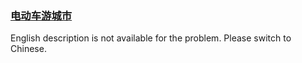 ### [电动车游城市](https://leetcode.com/problems/DFPeFJ)

English description is not available for the problem. Please switch to Chinese.